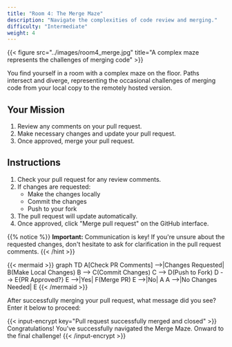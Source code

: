 ```yaml
---
title: "Room 4: The Merge Maze"
description: "Navigate the complexities of code review and merging."
difficulty: "Intermediate"
weight: 4
---
```


{{< figure src="../images/room4_merge.jpg" title="A complex maze represents the challenges of merging code" >}}

You find yourself in a room with a complex maze on the floor. Paths intersect and diverge, representing the occasional challenges of merging code from your local copy to the remotely hosted version.

## Your Mission

1. Review any comments on your pull request.
2. Make necessary changes and update your pull request.
3. Once approved, merge your pull request.

## Instructions

1. Check your pull request for any review comments.
2. If changes are requested:
   - Make the changes locally
   - Commit the changes
   - Push to your fork
3. The pull request will update automatically.
4. Once approved, click "Merge pull request" on the GitHub interface.

{{% notice %}}
**Important:** Communication is key! If you're unsure about the requested changes, don't hesitate to ask for clarification in the pull request comments.
{{< /hint >}}

{{< mermaid >}}
graph TD
    A[Check PR Comments] -->|Changes Requested| B(Make Local Changes)
    B --> C(Commit Changes)
    C --> D(Push to Fork)
    D --> E{PR Approved?}
    E -->|Yes| F(Merge PR)
    E -->|No| A
    A -->|No Changes Needed| E
{{< /mermaid >}}

After successfully merging your pull request, what message did you see? Enter it below to proceed:

{{< input-encrypt key="Pull request successfully merged and closed" >}}
Congratulations! You've successfully navigated the Merge Maze. Onward to the final challenge!
{{< /input-encrypt >}}
